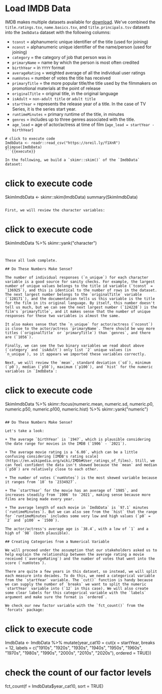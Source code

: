 # Load IMDB Data

IMDB makes multiple datasets available for [download](https://datasets.imdbws.com/). We've combined the `title.ratings.tsv`, `name.basics.tsv`, and `title.principals.tsv` datasets into  the `ImdbData` dataset with the following columns:

* `tconst` = alphanumeric unique identifier of the title (used for joining)
* `nconst` = alphanumeric unique identifier of the name/person (used for joining)
* `category` = the category of job that person was in
* `primaryName` = name by which the person is most often credited
* `birthYear` = in `YYYY` format
* `averageRating` = weighted average of all the individual user ratings
* `numVotes` = number of votes the title has received
* `primaryTitle` = the more popular title/the title used by the filmmakers on promotional materials at the point of release
* `originalTitle` = original title, in the original language
* `isAdult` = `non-adult title` or `adult title`
* `startYear` = represents the release year of a title. In the case of TV Series, it is the series start year.
* `runtimeMinutes` = primary runtime of the title, in minutes
* `genres` = includes up to three genres associated with the title.
* `age_lead` = age of actor/actress at time of film (`age_lead = startYear - birthYear`)

```
# click to execute code
ImdbData <- readr::read_csv("https://oreil.ly/f1XnR")
glimpse(ImdbData)
```{{execute}}

In the following, we build a `skimr::skim()` of the `ImdbData` dataset:

```
# click to execute code
SkimImdbData <- skimr::skim(ImdbData)
summary(SkimImdbData)
```{{execute}}

First, we will review the character variables:

```
# click to execute code
SkimImdbData %>%
  skimr::yank("character")
```{{execute}}


These all look complete.

## Do These Numbers Make Sense?

The number of individual responses (`n_unique`) for each character variable is a good source for sanity checks. For example, the largest number of unique values belongs to the title id variable (`tconst` = `136925`), and this is identical to the number of rows in the dataset. The next largest number belongs to the `originalTitle` variable (`128171`), and the documentation tells us this variable is the title for the film in its original language. By itself, this number doesn't tell us much, but we can see the next largest number (`124228`) is the film's `primaryTitle`, and it makes sense that the number of unique responses for these two variables is almost the same.

It also makes sense that the `n_unique` for actor/actress (`nconst`) is close to the actor/actress `primaryName`. There should be way more titles (`originalTitle` or `primaryTitle`) than `genres`, and there are (`1056`).

Finally, we can see the two binary variables we read about above (`category` and `isAdult`) only list `2` unique values (in `n_unique`), so it appears we imported these variables correctly.

Next, we will review the `mean`, standard deviation (`sd`), minimum (`p0`), median (`p50`), maximum (`p100`), and `hist` for the numeric variables in `ImdbData`:

```
# click to execute code
SkimImdbData %>%
  skimr::focus(numeric.mean, numeric.sd,
               numeric.p0, numeric.p50, numeric.p100,
               numeric.hist) %>%
  skimr::yank("numeric")
```{{execute}}

## Do These Numbers Make Sense?

Let's take a look:

+ The average `birthYear` is `1947`, which is plausible considering the date range for movies in the IMDB (`1906` - `2021`).

+ The average movie rating is a `6.00`, which can be a little confusing considering [IMDB's rating scale](https://en.wikipedia.org/wiki/IMDb#User_ratings_of_films). Still, we can feel confident the data isn't skewed because the `mean` and median (`p50`) are relatively close to each other.

+ The number of votes (`numVotes`) is the most skewed variable because it ranges from `10` to `2334927`.

+ The `startYear` for the movie has an average of `1985`, and increases steadily from `1906` to `2021`, making sense because more films are being made every year.

+ The average length of each movie in `ImdbData` is `97.1` minutes (`runtimeMinutes`). But we can also see from the `hist` that the range for `runtimeMinutes` includes some very low and high values (`p0` = `2` and `p100` = `1500`).

The actor/actress's average age is `38.4`, with a low of `1` and a high of `98` (both plausible).

## Creating Categories from a Numerical Variable

We will proceed under the assumption that our stakeholders asked us to help explain the relationship between the average rating a movie received (`averageRating`) and the number of votes that went into the score (`numVotes`).

There are quite a few years in this dataset, so instead, we will split each measure into decades. To do this, we need a categorical variable from the `startYear` variable. The `cut()` function is handy because we can supply the number of `breaks` we want to split the numeric `startYear` variable into (`12` in this case). We will also create some clear labels for this categorical variable with the `labels` argument and make sure the format is `ordered`.

We check our new factor variable with the `fct_count()` from the `forcats` package:

```
# click to execute code
ImdbData <- ImdbData %>%
  mutate(year_cat10 = cut(x = startYear,
                          breaks = 12,
                          labels = c("1910s", "1920s", "1930s",
                                     "1940s", "1950s", "1960s",
                                     "1970s", "1980s", "1990s",
                                     "2000s",  "2010s", "2020s"),
                          ordered = TRUE))
# check the count of our factor levels
fct_count(f = ImdbData$year_cat10, sort = TRUE)
```{{execute}}
